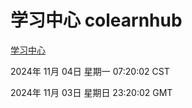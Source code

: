 # 学习中心 colearnhub
[学习中心](http://219.139.197.74:56308/colearnhub/)

2024年 11月 04日 星期一 07:20:02 CST

2024年 11月 03日 星期日 23:20:02 GMT

